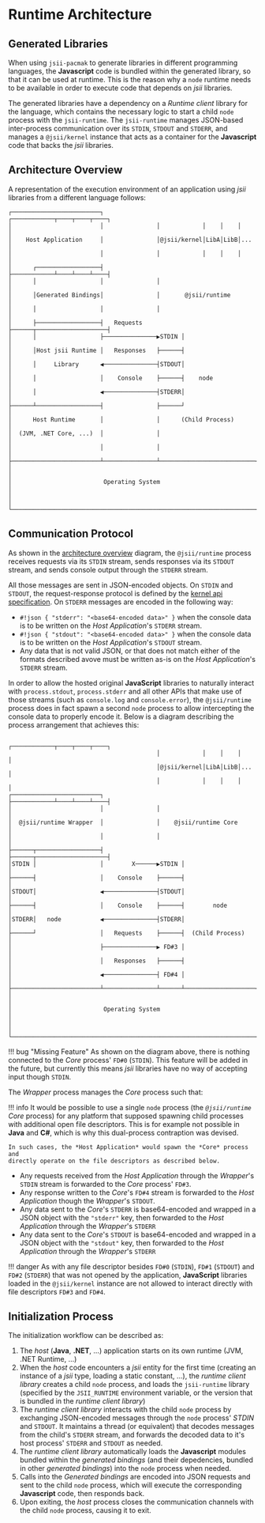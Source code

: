 # Runtime Architecture
## Generated Libraries

When using `jsii-pacmak` to generate libraries in different programming
languages, the **Javascript** code is bundled within the generated library, so
that it can be used at runtime. This is the reason why a `node` runtime
needs to be available in order to execute code that depends on *jsii* libraries.

The generated libraries have a dependency on a *Runtime client* library for the
language, which contains the necessary logic to start a child `node` process
with the `jsii-runtime`. The `jsii-runtime` manages JSON-based inter-process
communication over its `STDIN`, `STDOUT` and `STDERR`, and manages a
`@jsii/kernel` instance that acts as a container for the **Javascript** code
that backs the *jsii* libraries.

## Architecture Overview

A representation of the execution environment of an application using *jsii*
libraries from a different language follows:

```
┌─────────────────────────┐               ┌────────────┬────┬────┬────┐
│                         │               │            │    │    │    │
│    Host Application     │               │@jsii/kernel│LibA│LibB│... │
│                         │               │            │    │    │    │
│      ┌──────────────────┤               ├────────────┴────┴────┴────┤
│      │                  │               │                           │
│      │Generated Bindings│               │       @jsii/runtime       │
│      │                  │               │                           │
│      ├──────────────────┤   Requests    ├──────┬────────────────────┤
│      │                  ├───────────────▶STDIN │                    │
│      │Host jsii Runtime │   Responses   ├──────┤                    │
│      │     Library      ◀───────────────┤STDOUT│                    │
│      │                  │    Console    ├──────┤    node            │
│      │                  ◀───────────────┤STDERR│                    │
├──────┴──────────────────┤               ├──────┘                    │
│      Host Runtime       │               │      (Child Process)      │
│  (JVM, .NET Core, ...)  │               │                           │
│                         │               │                           │
├─────────────────────────┴───────────────┴───────────────────────────┤
│                                                                     │
│                          Operating System                           │
│                                                                     │
└─────────────────────────────────────────────────────────────────────┘
```

## Communication Protocol

As shown in the [architecture overview](#architecture-overview) diagram, the
`@jsii/runtime` process receives requests via its `STDIN` stream, sends
responses via its `STDOUT` stream, and sends console output through the `STDERR`
stream.

All those messages are sent in JSON-encoded objects. On `STDIN` and `STDOUT`,
the request-response protocol is defined by the [kernel api specification]. On
`STDERR` messages are encoded in the following way:

- `#!json { "stderr": "<base64-encoded data>" }` when the console data is to be
  written on the *Host Application*'s `STDERR` stream.
- `#!json { "stdout": "<base64-encoded data>" }` when the console data is to be
  written on the *Host Application*'s `STDOUT` stream.
- Any data that is not valid JSON, or that does not match either of the formats
  described avove must be written as-is on the *Host Application*'s `STDERR`
  stream.

[kernel api specification]: ../specification/3-kernel-api.md

In order to allow the hosted original **JavaScript** libraries to naturally
interact with `process.stdout`, `process.stderr` and all other APIs that make
use of those streams (such as `console.log` and `console.error`), the
`@jsii/runtime` process does in fact spawn a second `node` process to allow
intercepting the console data to properly encode it. Below is a diagram
describing the process arrangement that achieves this:

```
                                          ┌────────────┬────┬────┬────┐
                                          │            │    │    │    │
                                          │@jsii/kernel│LibA│LibB│... │
                                          │            │    │    │    │
┌─────────────────────────┐               ├────────────┴────┴────┴────┤
│                         │               │                           │
│  @jsii/runtime Wrapper  │               │    @jsii/runtime Core     │
│                         │               │                           │
├──────┬──────────────────┤               ├──────┬────────────────────┤
│STDIN │                  │        X──────▶STDIN │                    │
├──────┤                  │    Console    ├──────┤                    │
│STDOUT│                  ◀───────────────┤STDOUT│                    │
├──────┤                  │    Console    ├──────┤        node        │
│STDERR│   node           ◀───────────────┤STDERR│                    │
├──────┘                  │   Requests    ├──────┤  (Child Process)   │
│                         ├───────────────▶ FD#3 │                    │
│                         │   Responses   ├──────┤                    │
│                         ◀───────────────┤ FD#4 │                    │
├─────────────────────────┴───────────────┴──────┴────────────────────┤
│                                                                     │
│                          Operating System                           │
│                                                                     │
└─────────────────────────────────────────────────────────────────────┘
```

!!! bug "Missing Feature"
    As shown on the diagram above, there is nothing connected to the *Core*
    process' `FD#0` (`STDIN`). This feature will be added in the future, but
    currently this means *jsii* libraries have no way of accepting input though
    `STDIN`.

The *Wrapper* process manages the *Core* process such that:

!!! info
    It would be possible to use a single `node` process (the *`@jsii/runtime`
    Core* process) for any platform that supposed spawning child processes with
    additional open file descriptors. This is for example not possible in
    **Java** and **C#**, which is why this dual-process contraption was devised.

    In such cases, the *Host Application* would spawn the *Core* process and
    directly operate on the file descriptors as described below.

- Any requests received from the *Host Application* through the *Wrapper*'s
  `STDIN` stream is forwarded to the *Core* process' `FD#3`.
- Any response written to the *Core*'s `FD#4` stream is forwarded to the *Host
  Application* though the *Wrapper*'s `STDOUT`.
- Any data sent to the *Core*'s `STDERR` is base64-encoded and wrapped in a JSON
  object with the `"stderr"` key, then forwarded to the *Host
  Application* through the *Wrapper*'s `STDERR`
- Any data sent to the *Core*'s `STDOUT` is base64-encoded and wrapped in a JSON
  object with the `"stdout"` key, then forwarded to the *Host
  Application* through the *Wrapper*'s `STDERR`

!!! danger
    As with any file descriptor besides `FD#0` (`STDIN`), `FD#1` (`STDOUT`) and
    `FD#2` (`STDERR`) that was not opened by the application, **JavaScript**
    libraries loaded in the `@jsii/kernel` instance are not allowed to interact
    directly with file descriptors `FD#3` and `FD#4`.

## Initialization Process

The initialization workflow can be described as:

1. The *host* (**Java**, **.NET**, ...) application starts on its own runtime
    (JVM, .NET Runtime, ...)
2. When the *host* code encounters a *jsii* entity for the first time (creating
    an instance of a *jsii* type, loading a static constant, ...), the *runtime
    client library* creates a child `node` process, and loads the `jsii-runtime`
    library (specified by the `JSII_RUNTIME` environment variable, or the
    version that is bundled in the *runtime client library*)
3. The *runtime client library*  interacts with the child `node` process by
    exchanging JSON-encoded messages through the `node` process' *STDIN* and
    `STDOUT`. It maintains a thread (or equivalent) that decodes messages from
    the child's `STDERR` stream, and forwards the decoded data to it's host
    process' `STDERR` and `STDOUT` as needed.
4. The *runtime client library* automatically loads the **Javascript** modules
    bundled within the *generated bindings* (and their depedencies, bundled in
    other *generated bindings*) into the `node` process when needed.
5. Calls into the *Generated bindings* are encoded into JSON requests and sent
    to the child `node` process, which will execute the corresponding
    **Javascript** code, then responds back.
6. Upon exiting, the *host* process closes the communication channels with the
    child `node` process, causing it to exit.
